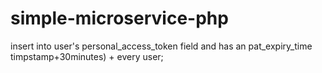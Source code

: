 # simple-microservice-php

insert into user's personal_access_token field and has an pat_expiry_time timpstamp+30minutes) + every user;

